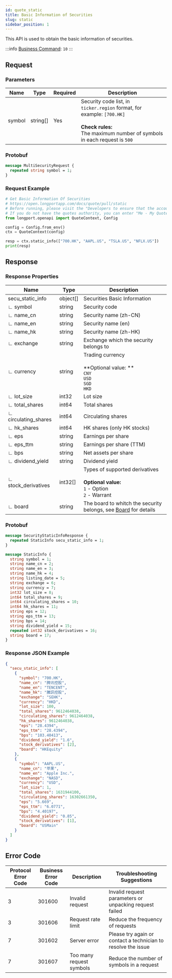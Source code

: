 ```yaml
---
id: quote_static
title: Basic Information of Securities
slug: static
sidebar_position: 1
---
```


This API is used to obtain the basic information of securities.

<SDKLinks module="quote" klass="QuoteContext" method="static_info" />

:::info
[Business Command](../../socket/biz-command): `10`
:::

## Request

### Parameters

| Name   | Type     | Required | Description                                                                                                                                                     |
| ------ | -------- | -------- | --------------------------------------------------------------------------------------------------------------------------------------------------------------- |
| symbol | string[] | Yes      | Security code list, in `ticker.region` format, for example: `[700.HK]` <br /><br />**Check rules:**<br />The maximum number of symbols in each request is `500` |

### Protobuf

```protobuf
message MultiSecurityRequest {
  repeated string symbol = 1;
}
```

### Request Example

```python
# Get Basic Information Of Securities
# https://open.longportapp.com/docs/quote/pull/static
# Before running, please visit the "Developers to ensure that the account has the correct quotes authority.
# If you do not have the quotes authority, you can enter "Me - My Quotes - Store" to purchase the authority through the "LongPort" mobile app.
from longport.openapi import QuoteContext, Config

config = Config.from_env()
ctx = QuoteContext(config)

resp = ctx.static_info(["700.HK", "AAPL.US", "TSLA.US", "NFLX.US"])
print(resp)
```

## Response

### Response Properties

| Name                 | Type     | Description                                                                                          |
| -------------------- | -------- | ---------------------------------------------------------------------------------------------------- |
| secu_static_info     | object[] | Securities Basic Information                                                                         |
| ∟ symbol             | string   | Security code                                                                                        |
| ∟ name_cn            | string   | Security name (zh-CN)                                                                                |
| ∟ name_en            | string   | Security name (en)                                                                                   |
| ∟ name_hk            | string   | Security name (zh-HK)                                                                                |
| ∟ exchange           | string   | Exchange which the security belongs to                                                               |
| ∟ currency           | string   | Trading currency <br /><br />**Optional value: **<br />`CNY` <br />`USD` <br />`SGD` <br />`HKD`     |
| ∟ lot_size           | int32    | Lot size                                                                                             |
| ∟ total_shares       | int64    | Total shares                                                                                         |
| ∟ circulating_shares | int64    | Circulating shares                                                                                   |
| ∟ hk_shares          | int64    | HK shares (only HK stocks)                                                                           |
| ∟ eps                | string   | Earnings per share                                                                                   |
| ∟ eps_ttm            | string   | Earnings per share (TTM)                                                                             |
| ∟ bps                | string   | Net assets per share                                                                                 |
| ∟ dividend_yield     | string   | Dividend yield                                                                                       |
| ∟ stock_derivatives  | int32[]  | Types of supported derivatives <br /><br />**Optional value:**<br />`1` - Option <br />`2` - Warrant |
| ∟ board              | string   | The board to whitch the security belongs, see [Board](../objects#board---security-board) for details |

### Protobuf

```protobuf
message SecurityStaticInfoResponse {
  repeated StaticInfo secu_static_info = 1;
}

message StaticInfo {
  string symbol = 1;
  string name_cn = 2;
  string name_en = 3;
  string name_hk = 4;
  string listing_date = 5;
  string exchange = 6;
  string currency = 7;
  int32 lot_size = 8;
  int64 total_shares = 9;
  int64 circulating_shares = 10;
  int64 hk_shares = 11;
  string eps = 12;
  string eps_ttm = 13;
  string bps = 14;
  string dividend_yield = 15;
  repeated int32 stock_derivatives = 16;
  string board = 17;
}
```

### Response JSON Example

```json
{
  "secu_static_info": [
    {
      "symbol": "700.HK",
      "name_cn": "腾讯控股",
      "name_en": "TENCENT",
      "name_hk": "騰訊控股",
      "exchange": "SEHK",
      "currency": "HKD",
      "lot_size": 100,
      "total_shares": 9612464038,
      "circulating_shares": 9612464038,
      "hk_shares": 9612464038,
      "eps": "28.4394",
      "eps_ttm": "28.4394",
      "bps": "103.40413",
      "dividend_yield": "1.6",
      "stock_derivatives": [2],
      "board": "HKEquity"
    },
    {
      "symbol": "AAPL.US",
      "name_cn": "苹果",
      "name_en": "Apple Inc.",
      "exchange": "NASD",
      "currency": "USD",
      "lot_size": 1,
      "total_shares": 1631944100,
      "circulating_shares": 16302661350,
      "eps": "5.669",
      "eps_ttm": "6.0771",
      "bps": "4.40197",
      "dividend_yield": "0.85",
      "stock_derivatives": [1],
      "board": "USMain"
    }
  ]
}
```

## Error Code

| Protocol Error Code | Business Error Code | Description              | Troubleshooting Suggestions                                   |
| ------------------- | ------------------- | ------------------------ | ------------------------------------------------------------- |
| 3                   | 301600              | Invalid request          | Invalid request parameters or unpacking request failed        |
| 3                   | 301606              | Request rate limit       | Reduce the frequency of requests                              |
| 7                   | 301602              | Server error             | Please try again or contact a technician to resolve the issue |
| 7                   | 301607              | Too many request symbols | Reduce the number of symbols in a request                     |
